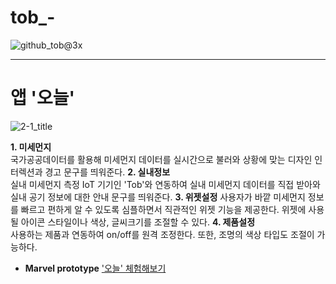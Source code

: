 # tob_-

![github_tob@3x](https://user-images.githubusercontent.com/42813286/59561232-c5b4e800-9058-11e9-8977-f2f85cf1071e.png)

-------------------------------------
# 앱 '오늘'

![2-1_title](https://user-images.githubusercontent.com/42813286/59560988-3eb24080-9055-11e9-9481-c931f27a93a6.png)

__1. 미세먼지__  
  국가공공데이터를 활용해 미세먼지 데이터를 실시간으로 불러와 상황에 맞는 디자인 인터렉션과 경고 문구를 띄워준다.
__2. 실내정보__  
  실내 미세먼지 측정 IoT 기기인 'Tob'와 연동하여 실내 미세먼지 데이터를 직접 받아와 실내 공기 정보에 대한 안내 문구를 띄워준다.
__3. 위젯설정__
   사용자가 바깥 미세먼지 정보를 빠르고 편하게 알 수 있도록 심플하면서 직관적인 위젯 기능을 제공한다. 위젯에 사용될 아이콘 스타일이나 색상, 글씨크기를 조절할 수 있다.
__4. 제품설정__  
  사용하는 제품과 연동하여 on/off를 원격 조정한다. 또한, 조명의 색상 타입도 조절이 가능하다.

* __Marvel prototype__
['오늘' 체험해보기](https://marvelapp.com/5hh4jj6 'marvelapp')


